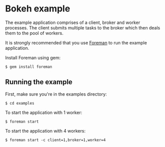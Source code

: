 # Bokeh example

The example application comprises of a client, broker and worker processes. The client submits multiple tasks to the broker which then deals them to the pool of workers.

It is strongly recommended that you use [Foreman](https://github.com/ddollar/foreman) to run the example application.

Install Foreman using gem:

    $ gem install foreman

## Running the example

First, make sure you're in the examples directory:

    $ cd examples

To start the application with 1 worker:

    $ foreman start

To start the application with 4 workers:

    $ foreman start -c client=1,broker=1,worker=4
